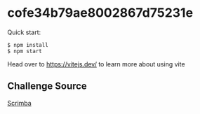 # cofe34b79ae8002867d75231e

Quick start:

```
$ npm install
$ npm start
````

Head over to https://vitejs.dev/ to learn more about using vite
## Challenge Source

[Scrimba](https://scrimba.com/learn/reactchallenges)